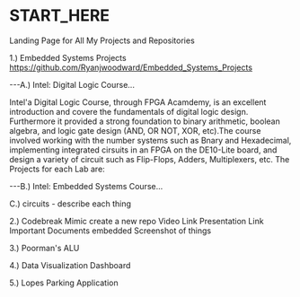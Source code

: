 # START_HERE
Landing Page for All My Projects and Repositories


1.) Embedded Systems Projects
  https://github.com/Ryanjwoodward/Embedded_Systems_Projects
  
  ---A.) Intel: Digital Logic Course...
    
Intel'a Digital Logic Course, through FPGA Acamdemy, is an excellent introduction and covere the fundamentals of digital logic design. Furthermore it provided a strong foundation to binary arithmetic, boolean algebra, and logic gate design (AND, OR NOT, XOR, etc).The course involved working with the number systems such as Bnary and Hexadecimal, implementing integrated cirsuits in an FPGA on the DE10-Lite board, and design a variety of circuit such as Flip-Flops, Adders, Multiplexers, etc. The Projects for each Lab are: 
 
  ---B.) Intel: Embedded Systems Course...
 
   C.) circuits
    - describe each thing
   
2.) Codebreak Mimic 
create a new repo
  Video Link
  Presentation Link
  Important Documents embedded
  Screenshot of things
  
3.) Poorman's ALU


4.) Data Visualization Dashboard

5.) Lopes Parking Application
